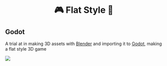 <h1 align="center">
  🎮 Flat Style 🎴
</h1>

## Godot
  A trial at in making 3D assets with [Blender](https://github.com/blender/blender) and importing it to [Godot](https://github.com/godotengine/godot), making a flat style 3D game
  
<img align="center"   src="https://raw.githubusercontent.com/Arthurcn96/Flat3D/master/assets/Flat.gif" />
